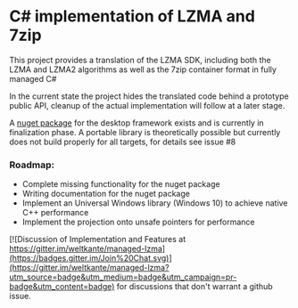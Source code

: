 # C# implementation of LZMA and 7zip

This project provides a translation of the LZMA SDK, including both the LZMA and LZMA2 algorithms as well as the 7zip container format in fully managed C#

In the current state the project hides the translated code behind a prototype public API, cleanup of the actual implementation will follow at a later stage.

A [nuget package](https://www.nuget.org/packages/ManagedLzma) for the desktop framework exists and is currently in finalization phase. A portable library is theoretically possible but currently does not build properly for all targets, for details see issue #8

### Roadmap:
- Complete missing functionality for the nuget package
- Writing documentation for the nuget package
- Implement an Universal Windows library (Windows 10) to achieve native C++ performance
- Implement the projection onto unsafe pointers for performance

[![Discussion of Implementation and Features at https://gitter.im/weltkante/managed-lzma](https://badges.gitter.im/Join%20Chat.svg)](https://gitter.im/weltkante/managed-lzma?utm_source=badge&utm_medium=badge&utm_campaign=pr-badge&utm_content=badge) for discussions that don't warrant a github issue.
